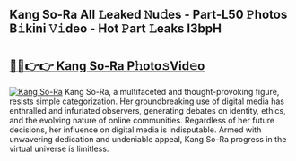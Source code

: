## Kang So-Ra All 𝙻eaked 𝙽u𝚍es - Part-L50 𝙿hotos B𝚒kini 𝚅𝚒deo - Hot 𝙿art 𝙻eaks l3bpH

# <h2><a href="http://ld53cak.urlbe.top/?page=Kang+So-Ra">🔗🔗👉👉 Kang So-Ra P𝚑oto𝚜Vid𝚎o</a></h2>

[![Kang So-Ra](https://i.imgur.com/eBuTRDB.gif)](http://ld53cak.urlbe.top/?page=Kang+So-Ra)
Kang So-Ra, a multifaceted and thought-provoking figure, resists simple categorization. Her groundbreaking use of digital media has enthralled and infuriated observers, generating debates on identity, ethics, and the evolving nature of online communities. Regardless of her future decisions, her influence on digital media is indisputable. Armed with unwavering dedication and undeniable appeal, Kang So-Ra progress in the virtual universe is limitless.
